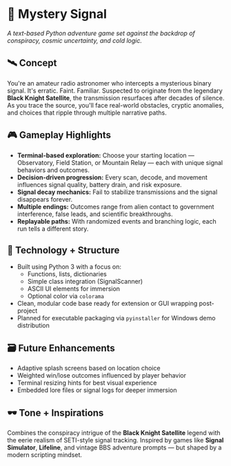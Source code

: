 # 📡 Mystery Signal

*A text-based Python adventure game set against the backdrop of conspiracy, cosmic uncertainty, and cold logic.*

## 🛰️ Concept

You're an amateur radio astronomer who intercepts a mysterious binary signal. It's erratic. Faint. Familiar. Suspected to originate from the legendary **Black Knight Satellite**, the transmission resurfaces after decades of silence. As you trace the source, you'll face real-world obstacles, cryptic anomalies, and choices that ripple through multiple narrative paths.

## 🎮 Gameplay Highlights

- **Terminal-based exploration:** Choose your starting location — Observatory, Field Station, or Mountain Relay — each with unique signal behaviors and outcomes.
- **Decision-driven progression:** Every scan, decode, and movement influences signal quality, battery drain, and risk exposure.
- **Signal decay mechanics:** Fail to stabilize transmissions and the signal disappears forever.
- **Multiple endings:** Outcomes range from alien contact to government interference, false leads, and scientific breakthroughs.
- **Replayable paths:** With randomized events and branching logic, each run tells a different story.

## 🧪 Technology + Structure

- Built using Python 3 with a focus on:
  - Functions, lists, dictionaries
  - Simple class integration (SignalScanner)
  - ASCII UI elements for immersion
  - Optional color via `colorama`
- Clean, modular code base ready for extension or GUI wrapping post-project
- Planned for executable packaging via `pyinstaller` for Windows demo distribution

## 🗃️ Future Enhancements

- Adaptive splash screens based on location choice
- Weighted win/lose outcomes influenced by player behavior
- Terminal resizing hints for best visual experience
- Embedded lore files or signal logs for deeper immersion

## 🕶️ Tone + Inspirations

Combines the conspiracy intrigue of the **Black Knight Satellite** legend with the eerie realism of SETI-style signal tracking. Inspired by games like **Signal Simulator**, **Lifeline**, and vintage BBS adventure prompts — but shaped by a modern scripting mindset.
